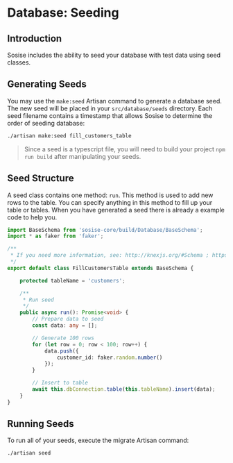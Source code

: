 # Database: Seeding
## Introduction
Sosise includes the ability to seed your database with test data using seed classes.

## Generating Seeds
You may use the `make:seed` Artisan command to generate a database seed. The new seed will be placed in your `src/database/seeds` directory. Each seed filename contains a timestamp that allows Sosise to determine the order of seeding database:

```sh
./artisan make:seed fill_customers_table
```

> Since a seed is a typescript file, you will need to build your project `npm run build` after manipulating your seeds.

## Seed Structure
A seed class contains one method: `run`. This method is used to add new rows to the table. You can specify anything in this method to fill up your table or tables. When you have generated a seed there is already a example code to help you.


```typescript
import BaseSchema from 'sosise-core/build/Database/BaseSchema';
import * as faker from 'faker';

/**
 * If you need more information, see: http://knexjs.org/#Schema ; https://www.npmjs.com/package/faker
 */
export default class FillCustomersTable extends BaseSchema {

    protected tableName = 'customers';

    /**
     * Run seed
     */
    public async run(): Promise<void> {
        // Prepare data to seed
        const data: any = [];

        // Generate 100 rows
        for (let row = 0; row < 100; row++) {
            data.push({
                customer_id: faker.random.number()
            });
        }

        // Insert to table
        await this.dbConnection.table(this.tableName).insert(data);
    }
}
```

## Running Seeds
To run all of your seeds, execute the migrate Artisan command:

```sh
./artisan seed
```